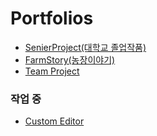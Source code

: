 # Portfolios
- [SenierProject(대학교 졸업작품)](https://github.com/xcb00/Portfolios/blob/main/Folder/SenierProject.md)
- [FarmStory(농장이야기)](https://github.com/xcb00/Portfolios/blob/main/Folder/FarmStory.md)
- [Team Project](https://github.com/xcb00/Portfolios/blob/main/Folder/TeamProject.md)

### 작업 중
- [Custom Editor](https://github.com/xcb00/Portfolios/blob/main/Folder/CustomEditor.md)
